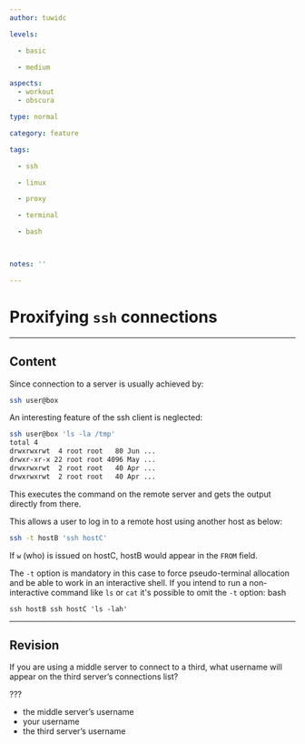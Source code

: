 ```yaml
---
author: tuwidc

levels:

  - basic

  - medium

aspects:
  - workout
  - obscura

type: normal

category: feature

tags:

  - ssh

  - linux

  - proxy

  - terminal

  - bash



notes: ''

---
```


# Proxifying `ssh` connections

---
## Content

Since connection to a server is usually achieved by:

```bash
ssh user@box
```

An interesting feature of the ssh client is neglected:

```bash
ssh user@box 'ls -la /tmp'
total 4
drwxrwxrwt  4 root root   80 Jun ...
drwxr-xr-x 22 root root 4096 May ...
drwxrwxrwt  2 root root   40 Apr ...
drwxrwxrwt  2 root root   40 Apr ...
```
This executes the command on the remote server and gets the output directly from there.

This allows a user to log in to a remote host using another host as below:

```bash
ssh -t hostB 'ssh hostC'
```
If `w` (who) is issued on hostC, hostB would appear in the `FROM` field.


The `-t` option is mandatory in this case to force pseudo-terminal allocation and be able to work in an interactive shell. If you intend to run a non-interactive command like `ls` or `cat` it's possible to omit the `-t` option:
bash
```
ssh hostB ssh hostC 'ls -lah'
```

---
## Revision

If you are using a middle server to connect to a third, what username will appear on the third server’s connections list?

???

* the middle server’s username
* your username
* the third server’s username

 
 
